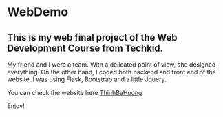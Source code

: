 # WebDemo

## This is my web final project of the Web Development Course from Techkid.

My friend and I were a team. With a delicated point of view, she designed everything. On the other hand, I coded both backend and front end of the website. I was using Flask, Bootstrap and a little Jquery.

You can check the website here [ThinhBaHuong](http://thinhbahuong.herokuapp.com/)

Enjoy!


